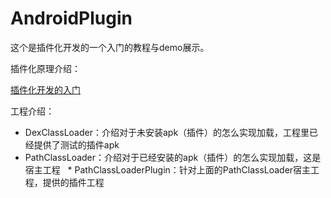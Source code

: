 # AndroidPlugin

这个是插件化开发的一个入门的教程与demo展示。

插件化原理介绍：

[插件化开发的入门](markdown/插件化开发的入门.md)


工程介绍：

* DexClassLoader：介绍对于未安装apk（插件）的怎么实现加载，工程里已经提供了测试的插件apk
* PathClassLoader：介绍对于已经安装的apk（插件）的怎么实现加载，这是宿主工程
   * PathClassLoaderPlugin：针对上面的PathClassLoader宿主工程，提供的插件工程

